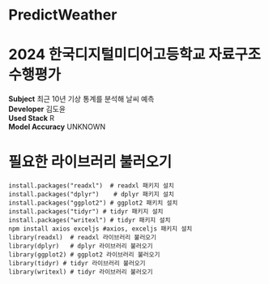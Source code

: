 # PredictWeather
# 2024 한국디지털미디어고등학교 자료구조 수행평가  
**Subject**
최근 10년 기상 통계를 분석해 날씨 예측  
**Developer**
김도윤  
**Used Stack**
R  
**Model Accuracy**
UNKNOWN  


# 필요한 라이브러리 불러오기
```
install.packages("readxl")  # readxl 패키지 설치  
install.packages("dplyr")    # dplyr 패키지 설치
install.packages("ggplot2") # ggplot2 패키치 설치
install.packages("tidyr") # tidyr 패키지 설치
install.packages("writexl") # tidyr 패키지 설치
npm install axios exceljs #axios, exceljs 패키지 설치
library(readxl)  # readxl 라이브러리 불러오기  
library(dplyr)   # dplyr 라이브러리 불러오기
library(ggplot2) # ggplot2 라이브러리 불러오기
library(tidyr) # tidyr 라이브러리 불러오기 
library(writexl) # tidyr 라이브러리 불러오기 
```
